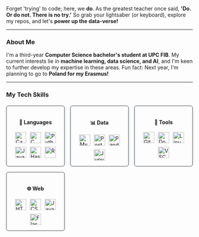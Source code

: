 Forget 'trying' to code; here, we **do**. As the greatest teacher once said, **'Do. Or do not. There is no try.'** So grab your lightsaber (or keyboard), explore my repos, and let's **power up the data-verse\!**

-----

### About Me

I'm a third-year **Computer Science bachelor's student at UPC FIB**. My current interests lie in **machine learning, data science, and AI**, and I'm keen to further develop my expertise in these areas. Fun fact: Next year, I'm planning to go to **Poland for my Erasmus\!**

-----

### My Tech Skills

<div style="display: grid; grid-template-columns: repeat(auto-fill, minmax(150px, 1fr)); gap: 15px; margin-top: 20px;">

<!-- Column 1: Languages -->
<div style="border: 1px solid #30363d; border-radius: 6px; padding: 15px;">
<h4 align="center">🧠 Languages</h4>
<div style="display: flex; flex-wrap: wrap; gap: 10px; justify-content: center;">
  <img src="https://cdn.jsdelivr.net/gh/devicons/devicon/icons/cplusplus/cplusplus-original.svg" width="30" title="C++"/>
  <img src="https://cdn.jsdelivr.net/gh/devicons/devicon/icons/c/c-original.svg" width="30" title="C"/>
  <img src="https://cdn.jsdelivr.net/gh/devicons/devicon/icons/python/python-original.svg" width="30" title="Python"/>
  <img src="https://cdn.jsdelivr.net/gh/devicons/devicon/icons/java/java-original.svg" width="30" title="Java"/>
  <img src="https://cdn.jsdelivr.net/gh/devicons/devicon/icons/haskell/haskell-original.svg" width="30" title="Haskell"/>
  <img src="https://cdn.jsdelivr.net/gh/devicons/devicon/icons/r/r-original.svg" width="30" title="R"/>
</div>
</div>

<!-- Column 2: Data -->
<div style="border: 1px solid #30363d; border-radius: 6px; padding: 15px;">
<h4 align="center">📊 Data</h4>
<div style="display: flex; flex-wrap: wrap; gap: 10px; justify-content: center;">
  <img src="https://cdn.jsdelivr.net/gh/devicons/devicon/icons/mysql/mysql-original.svg" width="30" title="MySQL"/>
  <img src="https://cdn.jsdelivr.net/gh/devicons/devicon/icons/postgresql/postgresql-original.svg" width="30" title="PostgreSQL"/>
  <img src="https://cdn.jsdelivr.net/gh/devicons/devicon/icons/pandas/pandas-original.svg" width="30" title="Pandas"/>
  <img src="https://cdn.jsdelivr.net/gh/devicons/devicon/icons/jupyter/jupyter-original.svg" width="30" title="Jupyter"/>
</div>
</div>

<!-- Column 3: Tools -->
<div style="border: 1px solid #30363d; border-radius: 6px; padding: 15px;">
<h4 align="center">🔧 Tools</h4>
<div style="display: flex; flex-wrap: wrap; gap: 10px; justify-content: center;">
  <img src="https://cdn.jsdelivr.net/gh/devicons/devicon/icons/git/git-original.svg" width="30" title="Git"/>
  <img src="https://cdn.jsdelivr.net/gh/devicons/devicon/icons/docker/docker-original.svg" width="30" title="Docker"/>
  <img src="https://cdn.jsdelivr.net/gh/devicons/devicon/icons/linux/linux-original.svg" width="30" title="Linux"/>
  <img src="https://cdn.jsdelivr.net/gh/devicons/devicon/icons/vscode/vscode-original.svg" width="30" title="VSCode"/>
</div>
</div>

<!-- Column 4: Web/Other -->
<div style="border: 1px solid #30363d; border-radius: 6px; padding: 15px;">
<h4 align="center">🌐 Web</h4>
<div style="display: flex; flex-wrap: wrap; gap: 10px; justify-content: center;">
  <img src="https://cdn.jsdelivr.net/gh/devicons/devicon/icons/html5/html5-original.svg" width="30" title="HTML5"/>
  <img src="https://cdn.jsdelivr.net/gh/devicons/devicon/icons/css3/css3-original.svg" width="30" title="CSS3"/>
  <img src="https://cdn.jsdelivr.net/gh/devicons/devicon/icons/javascript/javascript-original.svg" width="30" title="JavaScript"/>
  <img src="https://cdn.jsdelivr.net/gh/devicons/devicon/icons/flask/flask-original.svg" width="30" title="Flask"/>
</div>
</div>

</div>
